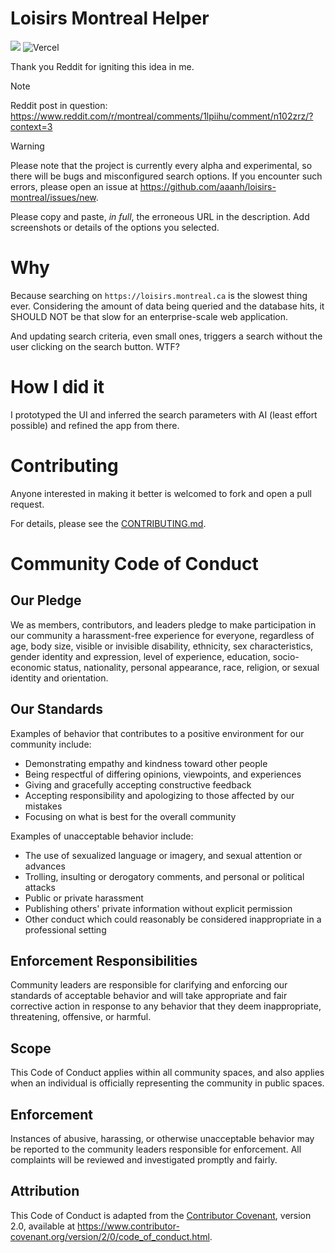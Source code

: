 # Loisirs Montreal Helper


![](https://img.shields.io/badge/status-experimental-yellow) ![Vercel](https://vercelbadge.vercel.app/api/aaanh/loisirs-montreal)

Thank you Reddit for igniting this idea in me.


> [!NOTE]
> Reddit post in question: 
> https://www.reddit.com/r/montreal/comments/1lpiihu/comment/n102zrz/?context=3

> [!WARNING]
> Please note that the project is currently every alpha and experimental, so there will be bugs and misconfigured search options. If you encounter such errors, please open an issue at <https://github.com/aaanh/loisirs-montreal/issues/new>.
>
> Please copy and paste, _in full_, the erroneous URL in the description. Add screenshots or details of the options you selected.


# Why

Because searching on `https://loisirs.montreal.ca` is the slowest thing ever. Considering the amount of data being queried and the database hits, it SHOULD NOT be that slow for an enterprise-scale web application.

And updating search criteria, even small ones, triggers a search without the user clicking on the search button. WTF?

# How I did it

I prototyped the UI and inferred the search parameters with AI (least effort possible) and refined the app from there.

# Contributing

Anyone interested in making it better is welcomed to fork and open a pull request.

For details, please see the [CONTRIBUTING.md](contributing.md).

# Community Code of Conduct

## Our Pledge

We as members, contributors, and leaders pledge to make participation in our community a harassment-free experience for everyone, regardless of age, body size, visible or invisible disability, ethnicity, sex characteristics, gender identity and expression, level of experience, education, socio-economic status, nationality, personal appearance, race, religion, or sexual identity and orientation.

## Our Standards

Examples of behavior that contributes to a positive environment for our community include:

* Demonstrating empathy and kindness toward other people
* Being respectful of differing opinions, viewpoints, and experiences
* Giving and gracefully accepting constructive feedback
* Accepting responsibility and apologizing to those affected by our mistakes
* Focusing on what is best for the overall community

Examples of unacceptable behavior include:

* The use of sexualized language or imagery, and sexual attention or advances
* Trolling, insulting or derogatory comments, and personal or political attacks
* Public or private harassment
* Publishing others' private information without explicit permission
* Other conduct which could reasonably be considered inappropriate in a professional setting

## Enforcement Responsibilities

Community leaders are responsible for clarifying and enforcing our standards of acceptable behavior and will take appropriate and fair corrective action in response to any behavior that they deem inappropriate, threatening, offensive, or harmful.

## Scope

This Code of Conduct applies within all community spaces, and also applies when an individual is officially representing the community in public spaces.

## Enforcement

Instances of abusive, harassing, or otherwise unacceptable behavior may be reported to the community leaders responsible for enforcement. All complaints will be reviewed and investigated promptly and fairly.

## Attribution

This Code of Conduct is adapted from the [Contributor Covenant](https://www.contributor-covenant.org), version 2.0, available at https://www.contributor-covenant.org/version/2/0/code_of_conduct.html.